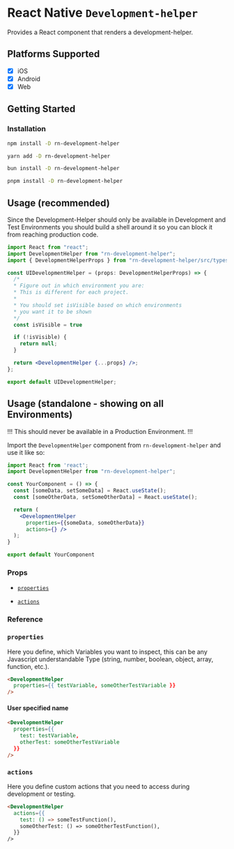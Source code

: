 # React Native `Development-helper`

Provides a React component that renders a development-helper.

## Platforms Supported

- [x] iOS
- [x] Android
- [x] Web

## Getting Started

### Installation

```sh
npm install -D rn-development-helper
```

```sh
yarn add -D rn-development-helper
```

```sh
bun install -D rn-development-helper
```

```sh
pnpm install -D rn-development-helper
```

## Usage (recommended)

Since the Development-Helper should only be available in Development and Test Environments you should build a shell around it so you can block it from reaching production code.

```jsx
import React from "react";
import DevelopmentHelper from "rn-development-helper";
import { DevelopmentHelperProps } from "rn-development-helper/src/types";

const UIDevelopmentHelper = (props: DevelopmentHelperProps) => {
  /* 
  * Figure out in which environment you are:
  * This is different for each project.
  * 
  * You should set isVisible based on which environments 
  * you want it to be shown
  */
  const isVisible = true

  if (!isVisible) {
    return null;
  }

  return <DevelopmentHelper {...props} />;
};

export default UIDevelopmentHelper;
```

## Usage (standalone - showing on all Environments)

!!! This should never be available in a Production Environment. !!!

Import the `DevelopmentHelper` component from `rn-development-helper` and use it like so:

```jsx
import React from 'react';
import DevelopmentHelper from "rn-development-helper";

const YourComponent = () => {
  const [someData, setSomeData] = React.useState();
  const [someOtherData, setSomeOtherData] = React.useState();

  return (
    <DevelopmentHelper
      properties={{someData, someOtherData}}
      actions={} />
  );
}

export default YourComponent
```

### Props

- [`properties`](#properties)

- [`actions`](#actions)

### Reference

### `properties`

Here you define, which Variables you want to inspect, this can be any Javascript understandable Type (string, number, boolean, object, array, function, etc.). 

```html
<DevelopmentHelper 
  properties={{ testVariable, someOtherTestVariable }}
/>
```

#### User specified name
```html
<DevelopmentHelper 
  properties={{ 
    test: testVariable, 
    otherTest: someOtherTestVariable 
  }}
/>
```

### `actions`

Here you define custom actions that you need to access during development or testing.

```html
<DevelopmentHelper 
  actions={{
    test: () => someTestFunction(),
    someOtherTest: () => someOtherTestFunction(),
  }}
/>
```

<!-- badges -->

[package]: https://www.npmjs.com/package/rn-development-helper
[license-badge]: https://img.shields.io/npm/l/@react-native-masked-view/masked-view.svg?style=flat-square
[license]: https://opensource.org/licenses/MIT